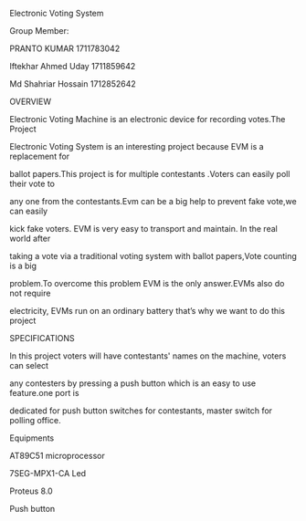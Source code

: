 <p>Electronic Voting System</p>
<p>Group Member:</p>
<p>PRANTO KUMAR 1711783042</p>
<p>Iftekhar Ahmed Uday 1711859642</p>
<p>Md Shahriar Hossain 1712852642</p>
<p>OVERVIEW</p>
<p>Electronic Voting Machine is an electronic device for recording votes.The Project</p>
<p>Electronic Voting System is an interesting project because EVM is a replacement for</p>
<p>ballot papers.This project is for multiple contestants .Voters can easily poll their vote to</p>
<p>any one from the contestants.Evm can be a big help to prevent fake vote,we can easily</p>
<p>kick fake voters. EVM is very easy to transport and maintain. In the real world after</p>
<p>taking a vote via a traditional voting system with ballot papers,Vote counting is a big</p>
<p>problem.To overcome this problem EVM is the only answer.EVMs also do not require</p>
<p>electricity, EVMs run on an ordinary battery that&rsquo;s why we want to do this project</p>
<p>SPECIFICATIONS</p>
<p>In this project voters will have contestants&apos; names on the machine, voters can select</p>
<p>any contesters by pressing a push button which is an easy to use feature.one port is</p>
<p>dedicated for push button switches for contestants, master switch for polling office.</p>
<p>Equipments</p>
<p>AT89C51 microprocessor</p>
<p>7SEG-MPX1-CA Led</p>
<p>Proteus 8.0</p>
<p>Push button</p>

